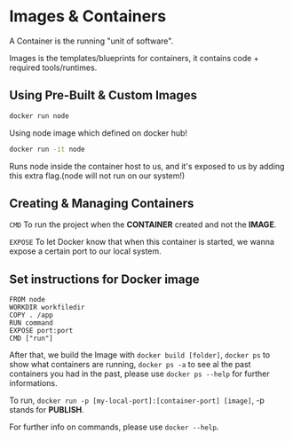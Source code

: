 # Images & Containers

A Container is the running "unit of software".

Images is the templates/blueprints for containers, it contains code + required tools/runtimes.

## Using Pre-Built & Custom Images

```bash
docker run node
```

Using node image which defined on docker hub!

```bash
docker run -it node
```

Runs node inside the container host to us, and it's exposed to us by adding this extra flag.(node will not run on our system!)

## Creating & Managing Containers

`CMD` To run the project when the **CONTAINER** created and not the **IMAGE**.

`EXPOSE` To let Docker know that when this container is started, we wanna expose a certain port to our local system.

## Set instructions for Docker image

```
FROM node
WORKDIR workfiledir
COPY . /app
RUN command
EXPOSE port:port
CMD ["run"]
```

After that, we build the Image with `docker build [folder]`, `docker ps` to show what containers are running, `docker ps -a` to see al the past containers you had in the past, please use `docker ps --help` for further informations.

To run, `docker run -p [my-local-port]:[container-port] [image]`, -p stands for **PUBLISH**.

For further info on commands, please use `docker --help`.
